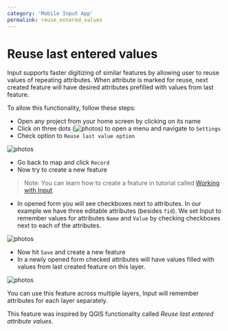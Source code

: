 ```yaml
---
category: 'Mobile Input App'
permalink: reuse_entered_values
---
```


# Reuse last entered values

Input supports faster digitizing of similar features by allowing user to reuse values of repeating attributes. When attribute is marked for reuse, next created feature will have desired attributes prefilled with values from last feature.

To allow this functionality, follow these steps:

 - Open any project from your home screen by clicking on its name
 - Click on three dots (![photos](../images/input_more_icon.png)) to open a menu and navigate to `Settings`
 - Check option to `Reuse last value option`

![photos](../images/reuse_last_value_option.png)

 - Go back to map and click `Record`
 - Now try to create a new feature

 > Note: You can learn how to create a feature in tutorial called [Working with Input](../using_input).

 - In opened form you will see checkboxes next to attributes. In our example we have three editable attributes (besides `fid`). We set Input to remember values for attributes `Name` and `Value` by checking checkboxes next to each of the attributes.

![photos](../images/reuse_last_values_digitize_before.png)

 - Now hit `Save` and create a new feature
 - In a newly opened form checked attributes will have values filled with values from last created feature on this layer.

![photos](../images/reuse_last_values_digitize_after.png)

You can use this feature across multiple layers, Input will remember attributes for each layer separately.


This feature was inspired by QGIS functionality called _Reuse last entered attribute values_.
